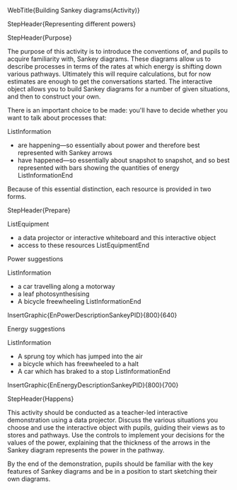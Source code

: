WebTitle{Building Sankey diagrams(Activity)}

StepHeader{Representing different powers}

StepHeader{Purpose}

The purpose of this activity is to introduce the conventions of, and pupils to acquire familiarity with, Sankey diagrams. These diagrams allow us to describe processes in terms of the rates at which energy is shifting down various pathways. Ultimately this will require calculations, but for now estimates are enough to get the conversations started. The interactive object allows you to build Sankey diagrams for a number of given situations, and then to construct your own.

There is an important choice to be made: you'll have to decide whether you want to talk about processes that:

ListInformation
- are happening—so essentially about power and therefore best represented with Sankey arrows
- have happened—so essentially about snapshot to snapshot, and so best represented with bars showing the quantities of energy
ListInformationEnd

Because of this essential distinction, each resource is provided in two forms.

StepHeader{Prepare}

ListEquipment
- a data projector or interactive whiteboard and this interactive object
- access to these resources
ListEquipmentEnd

Power suggestions

ListInformation
- a car travelling along a motorway
- a leaf photosynthesising
- A bicycle freewheeling
ListInformationEnd

InsertGraphic{EnPowerDescriptionSankeyPID}{800}{640}

Energy suggestions

ListInformation
- A sprung toy which has jumped into the air
- a bicycle which has freewheeled to a halt
- A car which has braked to a stop
ListInformationEnd

InsertGraphic{EnEnergyDescriptionSankeyPID}{800}{700}

StepHeader{Happens}

This activity should be conducted as a teacher-led interactive demonstration using a data projector. Discuss the various situations you choose and use the  interactive object with pupils, guiding their views as to stores and pathways. Use the controls to implement your decisions for the values of the power, explaining that the thickness of the arrows in the Sankey diagram represents the power in the pathway.

By the end of the demonstration, pupils should be familiar with the key features of Sankey diagrams and be in a position to start sketching their own diagrams.
